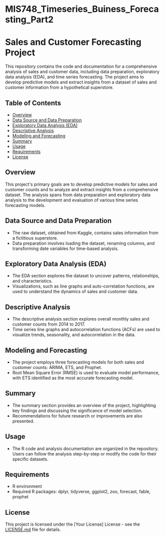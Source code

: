 # MIS748_Timeseries_Buiness_Forecasting_Part2

# Sales and Customer Forecasting Project

This repository contains the code and documentation for a comprehensive analysis of sales and customer data, including data preparation, exploratory data analysis (EDA), and time series forecasting. The project aims to develop predictive models and extract insights from a dataset of sales and customer information from a hypothetical superstore.

## Table of Contents
- [Overview](#overview)
- [Data Source and Data Preparation](#data-source-and-data-preparation)
- [Exploratory Data Analysis (EDA)](#exploratory-data-analysis-eda)
- [Descriptive Analysis](#descriptive-analysis)
- [Modeling and Forecasting](#modeling-and-forecasting)
- [Summary](#summary)
- [Usage](#usage)
- [Requirements](#requirements)
- [License](#license)

## Overview
This project's primary goals are to develop predictive models for sales and customer counts and to analyze and extract insights from a comprehensive dataset. The analysis spans from data preparation and exploratory data analysis to the development and evaluation of various time series forecasting models.

## Data Source and Data Preparation
- The raw dataset, obtained from Kaggle, contains sales information from a fictitious superstore.
- Data preparation involves loading the dataset, renaming columns, and transforming date variables for time-based analysis.

## Exploratory Data Analysis (EDA)
- The EDA section explores the dataset to uncover patterns, relationships, and characteristics.
- Visualizations, such as line graphs and auto-correlation functions, are used to understand the dynamics of sales and customer data.

## Descriptive Analysis
- The descriptive analysis section explores overall monthly sales and customer counts from 2014 to 2017.
- Time series line graphs and autocorrelation functions (ACFs) are used to visualize trends, seasonality, and autocorrelation in the data.

## Modeling and Forecasting
- The project employs three forecasting models for both sales and customer counts: ARIMA, ETS, and Prophet.
- Root Mean Square Error (RMSE) is used to evaluate model performance, with ETS identified as the most accurate forecasting model.

## Summary
- The summary section provides an overview of the project, highlighting key findings and discussing the significance of model selection.
- Recommendations for future research or improvements are also presented.

## Usage
- The R code and analysis documentation are organized in the repository. Users can follow the analysis step-by-step or modify the code for their specific datasets.

## Requirements
- R environment
- Required R packages: dplyr, tidyverse, ggplot2, zoo, forecast, fable, prophet


## License
This project is licensed under the [Your License] License - see the [LICENSE.md](LICENSE.md) file for details.

 
